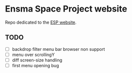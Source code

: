 # Ensma Space Project website

Repo dedicated to the [ESP website](https://esp.ensma.fr/).

## TODO
- [ ] backdrop filter menu bar browser non support
- [ ] menu over scrollingY
- [ ] diff screen-size handling
- [ ] first menu opening bug